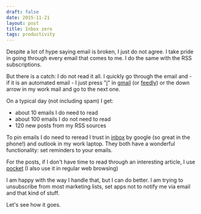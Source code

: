 ```yaml
---
draft: false
date: 2015-11-21
layout: post
title: Inbox zero
tags: productivity
---
```


Despite a lot of hype saying email is broken, I just do not agree. I take pride in going through every email that comes to me. I do the same with the RSS subscriptions.

But there is a catch: I do not read it all. I quickly go through the email and - if it is an automated email - I just press "j" in [gmail] (or [feedly]) or the down arrow in my work mail and go to the next one.

On a typical day (not including spam) I get:
- about 10 emails I do need to read
- about 100 emails I do not need to read
- 120 new posts from my RSS sources

To pin emails I do need to reread I trust in [inbox] by google (so great in the phone!) and outlook in my work laptop. They both have a wonderful functionality: set reminders to your emails.

For the posts, if I don't have time to read through an interesting article, I use [pocket] (I also use it in regular web browsing)

I am happy with the way I handle that, but I can do better. I am trying to unsubscribe from most marketing lists, set apps not to notify me via email and that kind of stuff.

Let's see how it goes.

[feedly]: https://www.feedly.com/  "feedly"
[gmail]: https://mail.google.com/ "Gmail"
[inbox]: https://inbox.google.com/ "Inbox by Gmail"
[pocket]: https://www.getpocket.com "Pocket"